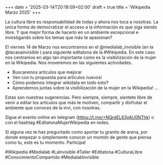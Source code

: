 +++
date = '2025-03-14T20:18:09+02:00'
draft = true
title = 'Wikipedia Marzo 2025'
+++

La cultura libre es responsabilidad de todas y ahora nos toca a nosotras. La única forma de democratizar el acceso a la información es que siga siendo libre. Y que mejor forma de hacerlo en un ambiente excepcional e investigando sobre los temas que más te apasionan?

El viernes 14 de Marzo nos encontramos en el @medialab_invisible  (en la @lacasainvisible ) para siguiente editatona de la #Wikipedia. En este caso nos centramos en algo tan importante como es la visibilización de la mujer en la Wikipedia. Nos moveremos en las siguientes actividades.

- Buscaremos artículos que mejorar
- Ven con tu propuesta para artículos nuevos!
- Cómo podemos integrar wikidata en todo esto?
- Aprendemos juntas sobre la visibilización de la mujer en la Wikipedia!
...

Estas son nuestras sugerencias. Pero siempre, siempre, sientete libre de venir a editar los artículos que más te motiven, compartir y disfrutar el ambiente que conoces de la invi, con nosotras.

Sigue el evento online en telegram (https://t.me/+NQrdEL63yAU0NThk) o con el hashtag #EditatonaMujerWikipedia en redes.

Si alguna vez te has preguntado como aportar tu granito de arena, por donde empezar o simplemente conocer un montón de gente que piensa como tu, este es tu momento. Participa!

#Wikipedia #Medialab #LaInvisible #Taller #Editatona #CulturaLibre
#ConocimientoCompartido #MedialabInvisible
